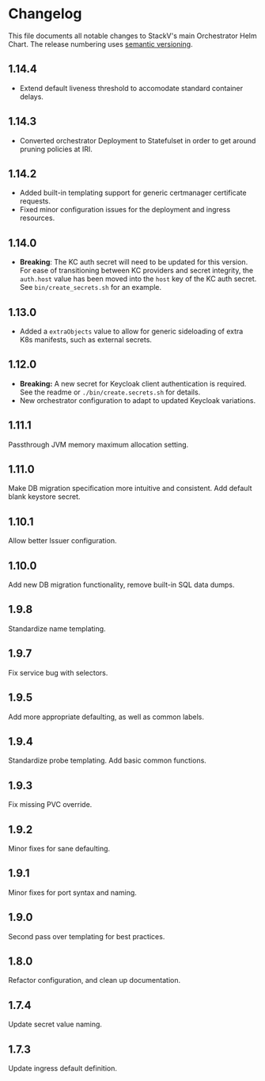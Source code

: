 # Changelog

This file documents all notable changes to StackV's main Orchestrator Helm Chart.
The release numbering uses [semantic versioning](http://semver.org).

## 1.14.4

- Extend default liveness threshold to accomodate standard container delays.

## 1.14.3

- Converted orchestrator Deployment to Statefulset in order to get around pruning policies at IRI.

## 1.14.2

- Added built-in templating support for generic certmanager certificate requests.
- Fixed minor configuration issues for the deployment and ingress resources.

## 1.14.0

- **Breaking**: The KC auth secret will need to be updated for this version. For ease of transitioning between KC providers and secret integrity, the `auth.host` value has been moved into the `host` key of the KC auth secret. See `bin/create_secrets.sh` for an example.

## 1.13.0

- Added a `extraObjects` value to allow for generic sideloading of extra K8s manifests, such as external secrets.

## 1.12.0

- **Breaking:** A new secret for Keycloak client authentication is required. See the readme or `./bin/create.secrets.sh` for details.
- New orchestrator configuration to adapt to updated Keycloak variations.

## 1.11.1

Passthrough JVM memory maximum allocation setting.

## 1.11.0

Make DB migration specification more intuitive and consistent. Add default blank keystore secret.

## 1.10.1

Allow better Issuer configuration.

## 1.10.0

Add new DB migration functionality, remove built-in SQL data dumps.

## 1.9.8

Standardize name templating.

## 1.9.7

Fix service bug with selectors.

## 1.9.5

Add more appropriate defaulting, as well as common labels.

## 1.9.4

Standardize probe templating. Add basic common functions.

## 1.9.3

Fix missing PVC override.

## 1.9.2

Minor fixes for sane defaulting.

## 1.9.1

Minor fixes for port syntax and naming.

## 1.9.0

Second pass over templating for best practices.

## 1.8.0

Refactor configuration, and clean up documentation.

## 1.7.4

Update secret value naming.

## 1.7.3

Update ingress default definition.
